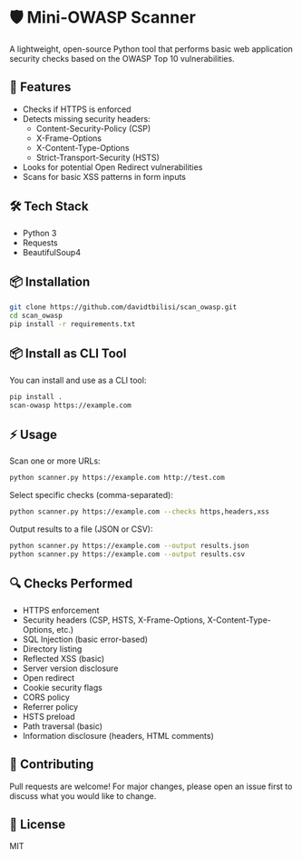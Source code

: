 # 🛡️ Mini-OWASP Scanner

A lightweight, open-source Python tool that performs basic web application security checks based on the OWASP Top 10 vulnerabilities.

## 🚀 Features
- Checks if HTTPS is enforced
- Detects missing security headers:
  - Content-Security-Policy (CSP)
  - X-Frame-Options
  - X-Content-Type-Options
  - Strict-Transport-Security (HSTS)
- Looks for potential Open Redirect vulnerabilities
- Scans for basic XSS patterns in form inputs

## 🛠️ Tech Stack
- Python 3
- Requests
- BeautifulSoup4

## 📦 Installation

```bash
git clone https://github.com/davidtbilisi/scan_owasp.git
cd scan_owasp
pip install -r requirements.txt
```

## 📦 Install as CLI Tool

You can install and use as a CLI tool:

```bash
pip install .
scan-owasp https://example.com
```

## ⚡ Usage

Scan one or more URLs:

```bash
python scanner.py https://example.com http://test.com
```

Select specific checks (comma-separated):

```bash
python scanner.py https://example.com --checks https,headers,xss
```

Output results to a file (JSON or CSV):

```bash
python scanner.py https://example.com --output results.json
python scanner.py https://example.com --output results.csv
```

## 🔍 Checks Performed
- HTTPS enforcement
- Security headers (CSP, HSTS, X-Frame-Options, X-Content-Type-Options, etc.)
- SQL Injection (basic error-based)
- Directory listing
- Reflected XSS (basic)
- Server version disclosure
- Open redirect
- Cookie security flags
- CORS policy
- Referrer policy
- HSTS preload
- Path traversal (basic)
- Information disclosure (headers, HTML comments)

## 🤝 Contributing
Pull requests are welcome! For major changes, please open an issue first to discuss what you would like to change.

## 📄 License
MIT

